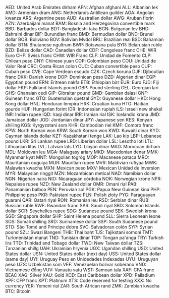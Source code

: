 AED: United Arab Emirates dirham
AFN: Afghan afghani
ALL: Albanian lek
AMD: Armenian dram
ANG: Netherlands Antillean guilder
AOA: Angolan kwanza
ARS: Argentine peso
AUD: Australian dollar
AWG: Aruban florin
AZN: Azerbaijani manat
BAM: Bosnia and Herzegovina convertible mark
BBD: Barbados dollar
BDT: Bangladeshi taka
BGN: Bulgarian lev
BHD: Bahraini dinar
BIF: Burundian franc
BMD: Bermudian dollar
BND: Brunei dollar
BOB: Boliviano
BOV: Bolivian Mvdol
BRL: Brazilian real
BSD: Bahamian dollar
BTN: Bhutanese ngultrum
BWP: Botswana pula
BYR: Belarusian ruble
BZD: Belize dollar
CAD: Canadian dollar
CDF: Congolese franc
CHE: WIR Euro
CHF: Swiss franc
CHW: WIR Franc
CLF: Unidad de Fomento
CLP: Chilean peso
CNY: Chinese yuan
COP: Colombian peso
COU: Unidad de Valor Real
CRC: Costa Rican colon
CUC: Cuban convertible peso
CUP: Cuban peso
CVE: Cape Verdean escudo
CZK: Czech koruna
DJF: Djiboutian franc
DKK: Danish krone
DOP: Dominican peso
DZD: Algerian dinar
EGP: Egyptian pound
ERN: Eritrean nakfa
ETB: Ethiopian birr
EUR: Euro
FJD: Fiji dollar
FKP: Falkland Islands pound
GBP: Pound sterling
GEL: Georgian lari
GHS: Ghanaian cedi
GIP: Gibraltar pound
GMD: Gambian dalasi
GNF: Guinean franc
GTQ: Guatemalan quetzal
GYD: Guyanese dollar
HKD: Hong Kong dollar
HNL: Honduran lempira
HRK: Croatian kuna
HTG: Haitian gourde
HUF: Hungarian forint
IDR: Indonesian rupiah
ILS: Israeli new shekel
INR: Indian rupee
IQD: Iraqi dinar
IRR: Iranian rial
ISK: Icelandic króna
JMD: Jamaican dollar
JOD: Jordanian dinar
JPY: Japanese yen
KES: Kenyan shilling
KGS: Kyrgyzstani som
KHR: Cambodian riel
KMF: Comoro franc
KPW: North Korean won
KRW: South Korean won
KWD: Kuwaiti dinar
KYD: Cayman Islands dollar
KZT: Kazakhstani tenge
LAK: Lao kip
LBP: Lebanese pound
LKR: Sri Lankan rupee
LRD: Liberian dollar
LSL: Lesotho loti
LTL: Lithuanian litas
LVL: Latvian lats
LYD: Libyan dinar
MAD: Moroccan dirham
MDL: Moldovan leu
MGA: Malagasy ariary
MKD: Macedonian denar
MMK: Myanmar kyat
MNT: Mongolian tögrög
MOP: Macanese pataca
MRO: Mauritanian ouguiya
MUR: Mauritian rupee
MVR: Maldivian rufiyaa
MWK: Malawian kwacha
MXN: Mexican peso
MXV: Mexican Unidad de Inversion
MYR: Malaysian ringgit
MZN: Mozambican metical
NAD: Namibian dollar
NGN: Nigerian naira
NIO: Nicaraguan córdoba
NOK: Norwegian krone
NPR: Nepalese rupee
NZD: New Zealand dollar
OMR: Omani rial
PAB: Panamanian balboa
PEN: Peruvian sol
PGK: Papua New Guinean kina
PHP: Philippine peso
PKR: Pakistani rupee
PLN: Polish złoty
PYG: Paraguayan guaraní
QAR: Qatari riyal
RON: Romanian leu
RSD: Serbian dinar
RUB: Russian ruble
RWF: Rwandan franc
SAR: Saudi riyal
SBD: Solomon Islands dollar
SCR: Seychelles rupee
SDG: Sudanese pound
SEK: Swedish krona
SGD: Singapore dollar
SHP: Saint Helena pound
SLL: Sierra Leonean leone
SOS: Somali shilling
SRD: Surinamese dollar
SSP: South Sudanese pound
STD: São Tomé and Príncipe dobra
SVC: Salvadoran colón
SYP: Syrian pound
SZL: Swazi lilangeni
THB: Thai baht
TJS: Tajikstani somoni
TMT: Turkmenistan manat
TND: Tunisian dinar
TOP: Tongan pa'anga
TRY: Turkish lira
TTD: Trinidad and Tobago dollar
TWD: New Taiwan dollar
TZS: Tanzanian shillg
UAH: Ukrainian hryvnia
UGX: Ugandan shilling
USD: United States dollar
USN: United States dollar (next day)
USS: United States dollar (same day)
UYI: Uruguay Peso en Unidedades Indexadas
UYU: Uruguyan peso
UZS: Uzbekistan som
VEF: Venezuelan bolívar soberano
VND: Vietnamese đồng
VUV: Vanuatu vatu
WST: Samoan tala
XAF: CFA franc BEAC
XAG: Silver
XAU: Gold
XCD: East Caribbean dollar
XPD: Palladium
XPF: CFP franc
XPT: Platinum
XTS: Code reserved for testing
XXX: No currency
YER: Yemeni rial
ZAR: South African rand
ZMK: Zambian kwacha
BTC: Bitcoin